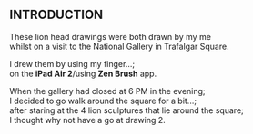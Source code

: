 ## INTRODUCTION

These lion head drawings were both drawn by my me      
whilst on a visit to the National Gallery in Trafalgar Square.    

I drew them by using my finger...;  
on the **iPad Air 2**/using **Zen Brush** app.    

When the gallery had closed at 6 PM in the evening;         
I decided to go walk around the square for a bit...;  
after staring at the 4 lion sculptures that lie around the square;    
I thought why not have a go at drawing 2.  
